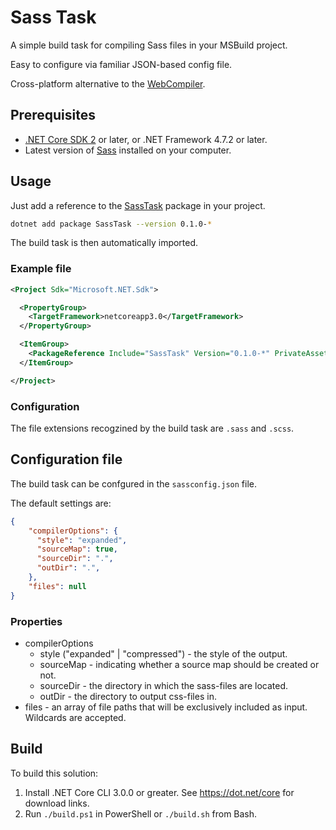 Sass Task
==============================

A simple build task for compiling Sass files in your MSBuild project.

Easy to configure via familiar JSON-based config file.

Cross-platform alternative to the [WebCompiler](https://github.com/madskristensen/WebCompiler).

## Prerequisites

* [.NET Core SDK 2](https://www.dot.net/) or later, or .NET Framework 4.7.2 or later.
* Latest version of [Sass](https://sass-lang.com) installed on your computer.

## Usage

Just add a reference to the [SassTask](https://www.nuget.org/packages/SassTask) package in your project.

```sh
dotnet add package SassTask --version 0.1.0-*
```

The build task is then automatically imported.


### Example file

```xml
<Project Sdk="Microsoft.NET.Sdk">

  <PropertyGroup>
    <TargetFramework>netcoreapp3.0</TargetFramework>
  </PropertyGroup>

  <ItemGroup>
    <PackageReference Include="SassTask" Version="0.1.0-*" PrivateAssets="All" />
  </ItemGroup>

</Project>
```

### Configuration

The file extensions recogzined by the build task are ```.sass``` and ```.scss```. 

## Configuration file

The build task can be confgured in the ```sassconfig.json``` file.

The default settings are:

```json
{
    "compilerOptions": {
      "style": "expanded",
      "sourceMap": true,
      "sourceDir": ".",
      "outDir": ".",
    },
    "files": null
}
```

### Properties
* compilerOptions
  * style ("expanded" | "compressed") - the style of the output.
  * sourceMap - indicating whether a source map should be created or not.
  * sourceDir - the directory in which the sass-files are located.
  * outDir - the directory to output css-files in.
* files - an array of file paths that will be exclusively included as input. Wildcards are accepted. 

## Build

To build this solution:

1. Install .NET Core CLI 3.0.0 or greater. See <https://dot.net/core> for download links.
2. Run `./build.ps1` in PowerShell or `./build.sh` from Bash.
